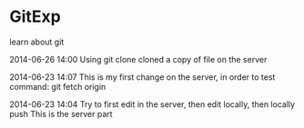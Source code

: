 GitExp
======

learn about git

2014-06-26 14:00
Using git clone cloned a copy of file on the server

2014-06-23 14:07
This is my first change on the server, in order to test command: git fetch origin

2014-06-23 14:04
Try to first edit in the server, then edit locally, then locally push
This is the server part
